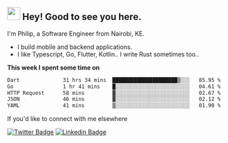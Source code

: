 <h2><img src="https://slackmojis.com/emojis/3643-cool-doge/download" width="30"/> Hey! Good to see you here.</h2>

<p>I'm Philip, a Software Engineer from Nairobi, KE. 

- I build mobile and backend applications.
- I like Typescript, Go, Flutter, Kotlin.. I write Rust sometimes too..</p>

**This week I spent some time on**
<!--START_SECTION:waka-->

```txt
Dart              31 hrs 34 mins  █████████████████████▒░░░   85.95 %
Go                1 hr 41 mins    █░░░░░░░░░░░░░░░░░░░░░░░░   04.61 %
HTTP Request      58 mins         ▓░░░░░░░░░░░░░░░░░░░░░░░░   02.67 %
JSON              46 mins         ▓░░░░░░░░░░░░░░░░░░░░░░░░   02.12 %
YAML              41 mins         ▒░░░░░░░░░░░░░░░░░░░░░░░░   01.90 %
```

<!--END_SECTION:waka-->

If you'd like to connect with me elsewhere

[![Twitter Badge](https://img.shields.io/badge/-Twitter-1ca0f1?style=flat-square&labelColor=1ca0f1&logo=twitter&logoColor=white&link=https://twitter.com/_diogorodrigues)](https://twitter.com/kimathiphil)  [![Linkedin Badge](https://img.shields.io/badge/-LinkedIn-blue?style=flat-square&logo=Linkedin&logoColor=white&link=https://www.linkedin.com/in/philip-kimathi-2604a9114/)](https://www.linkedin.com/in/philip-kimathi-2604a9114/)
